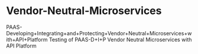 # Vendor-Neutral-Microservices
PAAS-Developing+Integrating+and+Protecting+Vendor+Neutral+Microservices+with+API+Platform 
Testing of PAAS-D+I+P Vendor Neutral Microservices with API Platform
